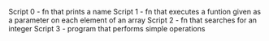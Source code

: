Script 0 - fn that prints a name
Script 1 - fn that executes a funtion given as a parameter on each element of an array
Script 2 - fn that searches for an integer
Script 3 - program that performs simple operations

